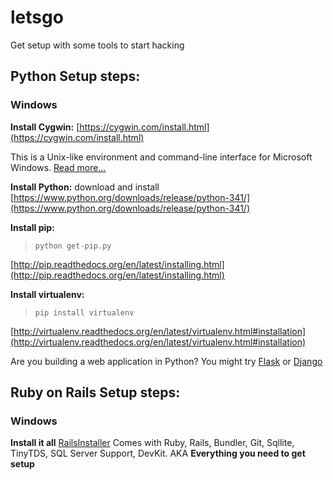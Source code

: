 letsgo
======

Get setup with some tools to start hacking

## Python Setup steps:
### Windows  
    
**Install Cygwin:** [https://cygwin.com/install.html](https://cygwin.com/install.html)</a> 
  
This is a Unix-like environment and command-line interface for Microsoft Windows. [Read more...](http://en.wikipedia.org/wiki/Cygwin)  

**Install Python:** download and install [https://www.python.org/downloads/release/python-341/](https://www.python.org/downloads/release/python-341/)  

**Install pip:**

>```python get-pip.py```

[http://pip.readthedocs.org/en/latest/installing.html](http://pip.readthedocs.org/en/latest/installing.html)  

**Install virtualenv:** 

>```pip install virtualenv```

[http://virtualenv.readthedocs.org/en/latest/virtualenv.html#installation](http://virtualenv.readthedocs.org/en/latest/virtualenv.html#installation)

Are you building a web application in Python? You might try [Flask](http://flask.pocoo.org/) or [Django](https://www.djangoproject.com/)

## Ruby on Rails Setup steps:
### Windows

**Install it all** [RailsInstaller](http://railsinstaller.org/en)
Comes with Ruby, Rails, Bundler, Git, Sqllite, TinyTDS, SQL Server Support, DevKit. AKA **Everything you need to get setup**